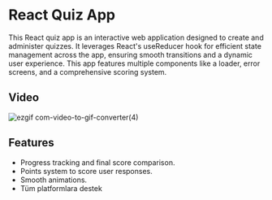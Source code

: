 # React Quiz App

This React quiz app is an interactive web application designed to create and administer quizzes. It leverages React's useReducer hook for efficient state management across the app, ensuring smooth transitions and a dynamic user experience. This app features multiple components like a loader, error screens, and a comprehensive scoring system.

## Video
![ezgif com-video-to-gif-converter(4)](https://github.com/dhnozr/react-quiz/assets/115792609/2db95db5-5008-42cd-bd47-3aad85416b14)



## Features

- Progress tracking and final score comparison.
- Points system to score user responses.
- Smooth animations.
- Tüm platformlara destek
